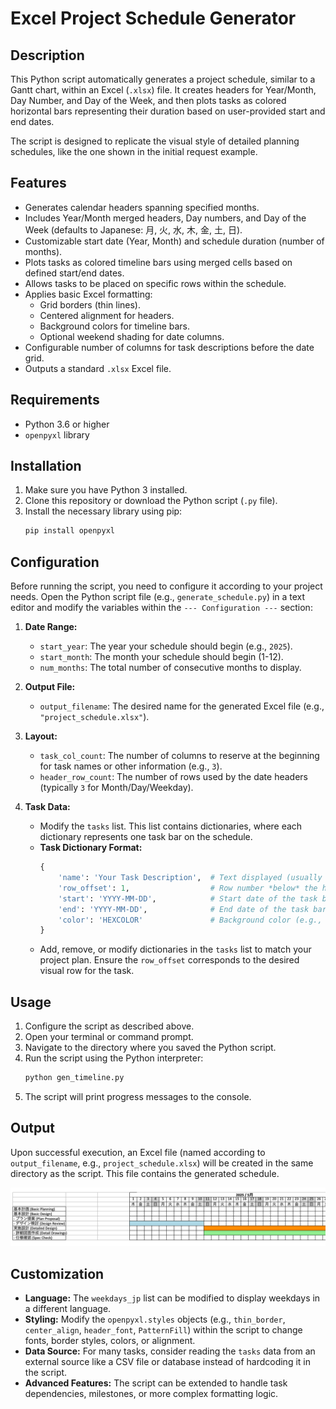 # Excel Project Schedule Generator

## Description

This Python script automatically generates a project schedule, similar to a Gantt chart, within an Excel (`.xlsx`) file. It creates headers for Year/Month, Day Number, and Day of the Week, and then plots tasks as colored horizontal bars representing their duration based on user-provided start and end dates.

The script is designed to replicate the visual style of detailed planning schedules, like the one shown in the initial request example.

## Features

* Generates calendar headers spanning specified months.
* Includes Year/Month merged headers, Day numbers, and Day of the Week (defaults to Japanese: 月, 火, 水, 木, 金, 土, 日).
* Customizable start date (Year, Month) and schedule duration (number of months).
* Plots tasks as colored timeline bars using merged cells based on defined start/end dates.
* Allows tasks to be placed on specific rows within the schedule.
* Applies basic Excel formatting:
    * Grid borders (thin lines).
    * Centered alignment for headers.
    * Background colors for timeline bars.
    * Optional weekend shading for date columns.
* Configurable number of columns for task descriptions before the date grid.
* Outputs a standard `.xlsx` Excel file.

## Requirements

* Python 3.6 or higher
* `openpyxl` library

## Installation

1.  Make sure you have Python 3 installed.
2.  Clone this repository or download the Python script (`.py` file).
3.  Install the necessary library using pip:
    ```bash
    pip install openpyxl
    ```

## Configuration

Before running the script, you need to configure it according to your project needs. Open the Python script file (e.g., `generate_schedule.py`) in a text editor and modify the variables within the `--- Configuration ---` section:

1.  **Date Range:**
    * `start_year`: The year your schedule should begin (e.g., `2025`).
    * `start_month`: The month your schedule should begin (1-12).
    * `num_months`: The total number of consecutive months to display.

2.  **Output File:**
    * `output_filename`: The desired name for the generated Excel file (e.g., `"project_schedule.xlsx"`).

3.  **Layout:**
    * `task_col_count`: The number of columns to reserve at the beginning for task names or other information (e.g., `3`).
    * `header_row_count`: The number of rows used by the date headers (typically `3` for Month/Day/Weekday).

4.  **Task Data:**
    * Modify the `tasks` list. This list contains dictionaries, where each dictionary represents one task bar on the schedule.
    * **Task Dictionary Format:**
        ```python
        {
            'name': 'Your Task Description',  # Text displayed (usually in the first column)
            'row_offset': 1,                  # Row number *below* the header rows (1 = first row, 2 = second, etc.)
            'start': 'YYYY-MM-DD',            # Start date of the task bar
            'end': 'YYYY-MM-DD',              # End date of the task bar (inclusive)
            'color': 'HEXCOLOR'               # Background color (e.g., 'FFFF00' for yellow, 'ADD8E6' for light blue)
        }
        ```
    * Add, remove, or modify dictionaries in the `tasks` list to match your project plan. Ensure the `row_offset` corresponds to the desired visual row for the task.

## Usage

1.  Configure the script as described above.
2.  Open your terminal or command prompt.
3.  Navigate to the directory where you saved the Python script.
4.  Run the script using the Python interpreter:
    ```bash
    python gen_timeline.py
    ```
5.  The script will print progress messages to the console.

## Output

Upon successful execution, an Excel file (named according to `output_filename`, e.g., `project_schedule.xlsx`) will be created in the same directory as the script. This file contains the generated schedule.

![example](docs/output.png)

## Customization

* **Language:** The `weekdays_jp` list can be modified to display weekdays in a different language.
* **Styling:** Modify the `openpyxl.styles` objects (e.g., `thin_border`, `center_align`, `header_font`, `PatternFill`) within the script to change fonts, border styles, colors, or alignment.
* **Data Source:** For many tasks, consider reading the `tasks` data from an external source like a CSV file or database instead of hardcoding it in the script.
* **Advanced Features:** The script can be extended to handle task dependencies, milestones, or more complex formatting logic.